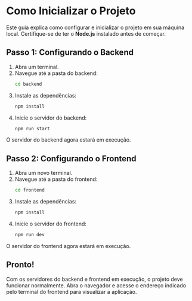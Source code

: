 # Como Inicializar o Projeto

Este guia explica como configurar e inicializar o projeto em sua máquina local. Certifique-se de ter o **Node.js** instalado antes de começar.

## Passo 1: Configurando o Backend

1. Abra um terminal.
2. Navegue até a pasta do backend:
   ```bash
   cd backend
   ```
3. Instale as dependências:
   ```bash
   npm install
   ```
4. Inicie o servidor do backend:
   ```bash
   npm run start
   ```

O servidor do backend agora estará em execução.

## Passo 2: Configurando o Frontend

1. Abra um novo terminal.
2. Navegue até a pasta do frontend:
   ```bash
   cd frontend
   ```
3. Instale as dependências:
   ```bash
   npm install
   ```
4. Inicie o servidor do frontend:
   ```bash
   npm run dev
   ```

O servidor do frontend agora estará em execução.

## Pronto!

Com os servidores do backend e frontend em execução, o projeto deve funcionar normalmente. Abra o navegador e acesse o endereço indicado pelo terminal do frontend para visualizar a aplicação.

